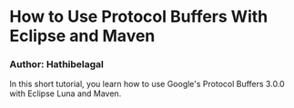 # How to Use Protocol Buffers With Eclipse and Maven
### Author: Hathibelagal

In this short tutorial, you learn how to use Google's Protocol Buffers 3.0.0 with Eclipse Luna and Maven.
